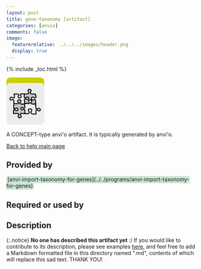 ```yaml
---
layout: post
title: gene-taxonomy [artifact]
categories: [anvio]
comments: false
image:
  featurerelative: ../../../images/header.png
  display: true
---
```



{% include _toc.html %}


<img src="../../images/icons/CONCEPT.png" alt="CONCEPT" style="width:100px; border:none" />

A CONCEPT-type anvi'o artifact. It is typically generated by anvi'o.

[Back to help main page](../../)

## Provided by


<p style="text-align: left" markdown="1"><span style="background:#cbe4d5; padding: 0px 3px 2px 3px; border-radius: 5px;">[anvi-import-taxonomy-for-genes](../../programs/anvi-import-taxonomy-for-genes)</span></p>


## Required or used by

<p style="text-align: left" markdown="1"></p>

## Description

{:.notice}
**No one has described this artifact yet** :/ If you would like to contribute to its description, please see examples [here](https://github.com/merenlab/anvio/tree/master/anvio/docs), and feel free to add a Markdown formatted file in this directory named ".md", contents of which will replace this sad text. THANK YOU!

